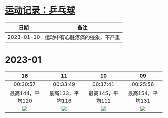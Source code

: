 # [运动记录：乒乓球](https://github.com/noteMay/blog/issues/15)

|日期|备注|
|:---:|:---:|
|2023-01-10|运动中有心脏疼痛的迹象，不严重|

# 2023-01

|16|11|10|09|
|:---:|:---:|:---:|:---:|
|00:30:57|00:33:49|00:37:41|00:25:56|
|最高144，平均120|最高133，平均116|最高145，平均112|最高154，平均131|
![](https://9852.ru/images/2023/01/26/2023_01_26_18_02_IMG_3054.jpg)|![](https://9852.ru/images/2023/01/12/20230112150433.jpg)|![](https://9852.ru/images/2023/01/10/20230111015757.jpg)|![](https://9852.ru/images/2023/01/10/20230111015803.jpg)|